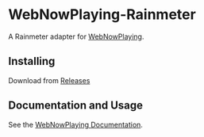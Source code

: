 # WebNowPlaying-Rainmeter

A Rainmeter adapter for [WebNowPlaying](https://github.com/keifufu/WebNowPlaying).

## Installing

Download from [Releases](https://github.com/keifufu/WebNowPlaying-Rainmeter/releases)

## Documentation and Usage

See the [WebNowPlaying Documentation](https://wnp.keifufu.dev/rainmeter/usage).
